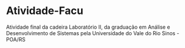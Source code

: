 # Atividade-Facu
Atividade final da cadeira Laboratório II, da graduação em Análise e Desenvolvimento de Sistemas pela Universidade do Vale do Rio Sinos - POA/RS
